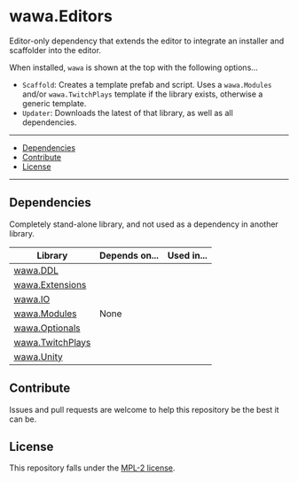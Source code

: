 # wawa.Editors

Editor-only dependency that extends the editor to integrate an installer and scaffolder into the editor.

When installed, `wawa` is shown at the top with the following options...

- `Scaffold`: Creates a template prefab and script. Uses a `wawa.Modules` and/or `wawa.TwitchPlays` template if the library exists, otherwise a generic template.
- `Updater`: Downloads the latest of that library, as well as all dependencies.

---

- [Dependencies](#dependencies)
- [Contribute](#contribute)
- [License](#license)

---

## Dependencies

Completely stand-alone library, and not used as a dependency in another library.

<table>
    <thead>
        <tr>
            <th>Library</th>
            <th>Depends on...</th>
            <th>Used in...</th>
        </tr>
    </thead>
    <tbody>
        <tr>
            <td><a href="https://github.com/Emik03/wawa/tree/main/wawa.DDL">wawa.DDL</a></td>
            <td colspan="2" rowspan="7">None</td>
        </tr>
        <tr>
            <td><a href="https://github.com/Emik03/wawa/tree/main/wawa.Extensions">wawa.Extensions</a></td>
        </tr>
        <tr>
            <td><a href="https://github.com/Emik03/wawa/tree/main/wawa.IO">wawa.IO</a></td>
        </tr>
        <tr>
            <td><a href="https://github.com/Emik03/wawa/tree/main/wawa.Modules">wawa.Modules</a></td>
        </tr>
        <tr>
            <td><a href="https://github.com/Emik03/wawa/tree/main/wawa.Optionals">wawa.Optionals</a></td>
        </tr>
        <tr>
            <td><a href="https://github.com/Emik03/wawa/tree/main/wawa.TwitchPlays">wawa.TwitchPlays</a></td>
        </tr>
        <tr>
            <td><a href="https://github.com/Emik03/wawa/tree/main/wawa.Unity">wawa.Unity</a></td>
        </tr>
    </tbody>
</table>

## Contribute

Issues and pull requests are welcome to help this repository be the best it can be.

## License

This repository falls under the [MPL-2 license](https://www.mozilla.org/en-US/MPL/2.0/).
